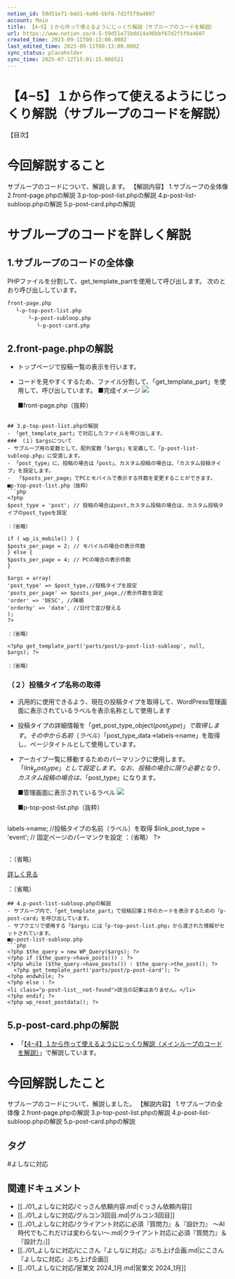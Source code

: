 ```yaml
---
notion_id: 59d51e71-bdd1-4a96-bbf6-7d2f5f9a4607
account: Main
title: 【4−5】１から作って使えるようにじっくり解説（サブループのコードを解説）
url: https://www.notion.so/4-5-59d51e71bdd14a96bbf67d2f5f9a4607
created_time: 2023-09-11T00:13:00.000Z
last_edited_time: 2023-09-11T00:13:00.000Z
sync_status: placeholder
sync_time: 2025-07-12T15:01:15.086521
---
```

# 【4−5】１から作って使えるようにじっくり解説（サブループのコードを解説）

【目次】
# 今回解説すること
サブループのコードについて、解説します。
【解説内容】
1.サブループの全体像
2.front-page.phpの解説
3.p-top-post-list.phpの解説
4.p-post-list-subloop.phpの解説
5.p-post-card.phpの解説
# サブループのコードを詳しく解説
## 1.サブループのコードの全体像
PHPファイルを分割して、get_template_partを使用して呼び出します。
次のとおり呼び出ししています。
```plain text
front-page.php
 　└-p-top-post-list.php
　　　　└-p-post-subloop.php
 　　　　　└-p-post-card.php
```
## 2.front-page.phpの解説
- トップページで投稿一覧の表示を行います。
- コードを見やすくするため、ファイル分割して、「get_template_part」を使用して、呼び出しています。
  ■完成イメージ
  ![](https://prod-files-secure.s3.us-west-2.amazonaws.com/736adce6-a3a4-4a64-9f74-d9aa055c96d2/b57ca3f8-c0f4-428c-8d12-e6a62b2497e4/Untitled.png?X-Amz-Algorithm=AWS4-HMAC-SHA256&X-Amz-Content-Sha256=UNSIGNED-PAYLOAD&X-Amz-Credential=ASIAZI2LB4666ZWVVOSD%2F20250719%2Fus-west-2%2Fs3%2Faws4_request&X-Amz-Date=20250719T044638Z&X-Amz-Expires=3600&X-Amz-Security-Token=IQoJb3JpZ2luX2VjEIT%2F%2F%2F%2F%2F%2F%2F%2F%2F%2FwEaCXVzLXdlc3QtMiJHMEUCIQCRyiAcNK7oiw7u5uHiN5QmS0O5chOLA0G6lF7qdmGsqgIgVpvefU9%2BymjW1LQT8mEbyzk06I68kTAF0XLhQ35K2XUqiAQInf%2F%2F%2F%2F%2F%2F%2F%2F%2F%2FARAAGgw2Mzc0MjMxODM4MDUiDE7XBkXxVbhiNM9nnircA3CZAiNLhvEdMoVNC%2BEo6%2FmHCoE8XsE1Bn5yE40ostrbTjw9cTQYjWhzRgUfuR7sUnMEvhi5Ktp5GwHBo%2BaaMcKJ21qNgQWGgfTXGCdsNFSoRDIHCrrgovjJ3lvOxwi3BGbn3p88S4LWQ6KVlsMi8JivW22QhPDmBDwxMJKj2QlBKfxtQr1LyFFCRl43DcibrUcOuyETgShowHBa2bHpJuFXAZyWWf8vCOSwD0TcudsG1fO5l4mfYO8j3mEVdBbfHzDXNPZkeQEXi%2BBNK8NsKhbtjp4z6liGGXiSjQ21YUq7LPDpHV3oNA1FF5dA4Dht3TYII%2Fs3fKsSHqIV2srOf%2BCzkEIr2j0Lzo2bN5hbJ6mYZL4cReMoVChv8oIcJXkhRIr%2B5Ehp7Fsl9RAFY6ftEqjWzeHBP59igVsMd%2BDYjehK9XH17a329GrP6KuBR486kEz7Ad3l26JxssHIMi6Pl3dxVQJvd0Xivl1YTlTFAVYtFxoonWipAQDhOfNb53Yy%2BKrIcRoifGvhTdhJS1vlcaio6sjhCfrPRzvqAfcGiQagjlD64UMyRphASS%2Bu2lACGRMiOct%2BMGoTEq8F9ihAgvE1IjSillZWzRSleUhdjSDQacb9Q41vqidfkefqMJGr7MMGOqUBF864wDzI9ThBoNvULRiYx5OvijXvdliJXFbljYdf%2FvLnOHUttR8mMKUIjnZscG4ADfUDRDtQ%2F2X6FoZ990ITZvPeXrxInFsnhaCxi%2Bbnk%2F7H55CweE%2FN2t3RZ%2FaMJr5PZ81doXRiIMZADCO3NvZPeGsy%2F2rdbf0orSvi5i%2BCE3Z6Cruf3bAwhBt9cjlWJyJWQc27CPzq9uKZJzP4aYjnn%2BRAxNZW&X-Amz-Signature=bb32296b041fb454d4e3421e79485b96f1a7471f2351e616055dd41cf8ebc0ca&X-Amz-SignedHeaders=host&x-amz-checksum-mode=ENABLED&x-id=GetObject)
  
  ■front-page.php（抜粋）
  ```php
<?php get_template_part('parts/project/p-top-post-list'); ?>
  ```
## 3.p-top-post-list.phpの解説
- 「get_template_part」で対応したファイルを呼び出します。
### （１）$argsについて
- サブループ用の変数として、配列変数「$args」を定義して、「p-post-list-subloop.php」に受渡します。
- 「post_type」に、投稿の場合は「post」、カスタム投稿の場合は、「カスタム投稿タイプ」を設定します。
-  「$posts_per_page」でPCとモバイルで表示する件数を変更することができます。
  ■p-top-post-list.php（抜粋）
  ```php
<?php
$post_type = 'post'; // 投稿の場合はpost,カスタム投稿の場合は、カスタム投稿タイプのpost_typeを設定

：（省略）

if ( wp_is_mobile() ) {
  $posts_per_page = 2; // モバイルの場合の表示件数
} else {
  $posts_per_page = 4; // PCの場合の表示件数
}

$args = array(
  'post_type' => $post_type,//投稿タイプを設定
  'posts_per_page' => $posts_per_page,//表示件数を設定
  'order' => 'DESC', //降順
  'orderby' => 'date', //日付で並び替える
);
?>

：（省略）

<?php get_template_part('parts/post/p-post-list-subloop', null, $args); ?>

：（省略）
  ```
### （２）投稿タイプ名称の取得
- 汎用的に使用できるよう、現在の投稿タイプを取得して、WordPress管理画面に表示されているラベルを表示名称として使用します
- 投稿タイプの詳細情報を「get_post_type_object($post_type)」で取得します。
  その中から名前（ラベル）「$post_type_data->labels->name」を取得し、ページタイトルとして使用しています。
- アーカイブ一覧に移動するためのパーマリンクに使用します。
  「$link_post_type」として設定します。
  なお、投稿の場合に限り必要となり、カスタム投稿の場合は、「$post_type」になります。
  
  ■管理画面に表示されているラベル
  ![](https://prod-files-secure.s3.us-west-2.amazonaws.com/736adce6-a3a4-4a64-9f74-d9aa055c96d2/492c5400-a161-4962-8de6-41e18716b39d/Untitled.png?X-Amz-Algorithm=AWS4-HMAC-SHA256&X-Amz-Content-Sha256=UNSIGNED-PAYLOAD&X-Amz-Credential=ASIAZI2LB466QFFUSBJH%2F20250719%2Fus-west-2%2Fs3%2Faws4_request&X-Amz-Date=20250719T044639Z&X-Amz-Expires=3600&X-Amz-Security-Token=IQoJb3JpZ2luX2VjEIT%2F%2F%2F%2F%2F%2F%2F%2F%2F%2FwEaCXVzLXdlc3QtMiJHMEUCIGEQjtIl%2FC8cavKQ8rvlSeoGCeI50aHdv4yUQ9FtrKd2AiEA8wueoanl0l1LLAvdVnXUxfPIeWCb8U3gypLJTP0UhH4qiAQInf%2F%2F%2F%2F%2F%2F%2F%2F%2F%2FARAAGgw2Mzc0MjMxODM4MDUiDNcSxtr%2Fo%2Bn4xj8r%2FSrcAx3%2FQaCfetqjjCLSufFtPTS6AST6cKF0DFvnyGhoeqvqc5Kk99N8rzs738qma9njF3dF2p3fcWFqeUwM1lpJvIL2Iuu2km7ao4y8L317YL%2FuZuDQ6316cZ4%2FQRmcXAmL4c6PABq7Cq2DQ7g3n%2B3%2F2171mGWuYNCrErmU9DzGyc8zuj8V3GkWE0gwJDf8cH9YmnrhqmGQeqg2bJLFC1Yd%2B%2B4ZNsfA6EPwTUOjEQKaFG1vUBJ%2FdFhLs9%2Bx1k422Ucg5q2za8Esf9fyChS3ANobhzIpPIlFBn50g7zgsLBRWeXRkXYxqdvNuhamneJ9fS6SVbQ7r%2BE%2F1SwUqjYpWcDnM7QWRTnA36L5%2FzfcVYEE2ZEehG5qYomNVVZf49LdOLpdorxRKAtPcwIZggQAtaf51M4iPlX3KsLOx%2BT%2BbBOeKTPLeV83o6IHDFQK2wOs5tkIlwD5NFCHoNQQGgS%2BK2STyRA9I%2B6h%2FwnSMN3WRt3Ues%2FCmJGrcDGepgUWfdNHxMrQR6uIDWtzBunpiE%2FAOi%2BfuggD362Ftlx5PuglNlLTgBOKEcWAEWcZipfRZJU0%2FQOPpPstYnVi02JBOtc8JjB4yvqc%2FKsnkTCd93jiLfj%2BvFqBdDKPXQ0Mnpfzx2pqMPCq7MMGOqUBfAa4BvcSGyYzZKzHqZyaKqmui0dogHQ%2FdcCVg%2FxgNppECnsYbWa6OIJNaqIQJfIPD5xjEC9KYcKIpcGbCHoCp3TSFLK5nxZDSX5%2FhOIvMXKT199tJ8cs8J46MpyBegmifSQU715pByGYaA1iH4m%2BXGv55xGQBChNvkAQBjyPa90uDdhPDuKWaG1vNbvI5yx2xQ0GzUDQJUpYQn4k2Lsk3qIlFs9%2B&X-Amz-Signature=1710e008809111789882182ab5b0ea6c2593b0695d064716c3e4205c47f56c2c&X-Amz-SignedHeaders=host&x-amz-checksum-mode=ENABLED&x-id=GetObject)
  
  ■p-top-post-list.php（抜粋）
  ```php
<?php

：（省略）
 
$post_type_data = get_post_type_object($post_type); //投稿タイプの詳細情報を取得
$post_type_label = $post_type_data->labels->name; //投稿タイプの名前（ラベル）を取得
$link_post_type = 'event'; // 固定ページのパーマンクを設定

：（省略）

?>

<h2 class="p-post-list__title"><?php echo $post_type_label; ?></h2>

：（省略）

<div class="p-post-list__btn">
  <a class="c-btn" href="<?php echo esc_url(home_url($link_post_type)); ?>">詳しく見る</a>
</div>

：（省略）
  ```
## 4.p-post-list-subloop.phpの解説
- サブループ内で、「get_template_part」で投稿記事１件のカードを表示するための「p-post-card」を呼び出しています。
- サブクエリで使用する「$args」には「p-top-post-list.php」から渡された情報がセットされています。
  ■p-post-list-subloop.php
  ```php
<?php $the_query = new WP_Query($args); ?>
<?php if ($the_query->have_posts()) : ?>
  <?php while ($the_query->have_posts()) : $the_query->the_post(); ?>
    <?php get_template_part('parts/post/p-post-card'); ?>
  <?php endwhile; ?>
<?php else : ?>
  <li class="p-post-list__not-found">該当の記事はありません。</li>
<?php endif; ?>
<?php wp_reset_postdata(); ?>
  ```
## 5.p-post-card.phpの解説
- 「[【4−4】１から作って使えるようにじっくり解説（メインループのコードを解説）](/6ebd666c485644d098342f47aa37bd3f)」で解説しています。
# 今回解説したこと
サブループのコードについて、解説しました。
【解説内容】
1.サブループの全体像
2.front-page.phpの解説
3.p-top-post-list.phpの解説
4.p-post-list-subloop.phpの解説
5.p-post-card.phpの解説

## タグ

#よしなに対応 

## 関連ドキュメント

- [[../01_よしなに対応/ぐっさん依頼内容.md|ぐっさん依頼内容]]
- [[../01_よしなに対応/グルコン3回目.md|グルコン3回目]]
- [[../01_よしなに対応/クライアント対応に必須『質問力』＆『設計力』
〜AI時代でもこれだけは変わらない〜.md|クライアント対応に必須『質問力』＆『設計力』]]
- [[../01_よしなに対応/にこさん『よしなに対応』ぶち上げ企画.md|にこさん『よしなに対応』ぶち上げ企画]]
- [[../01_よしなに対応/営業文 2024_1月.md|営業文 2024_1月]]
